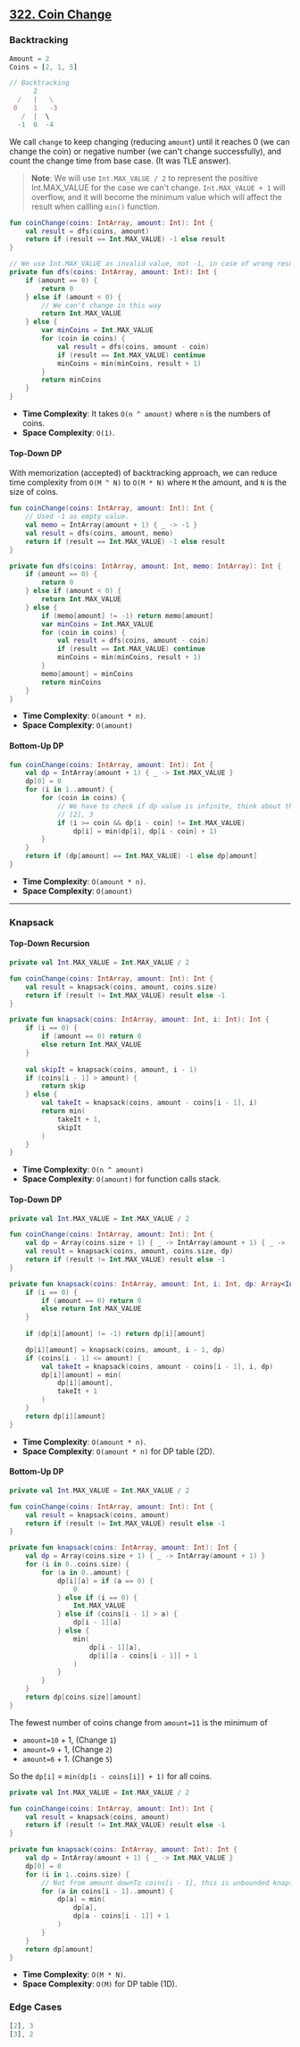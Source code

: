 ## [322. Coin Change](https://leetcode.com/problems/coin-change/)

### Backtracking
```js
Amount = 2
Coins = [2, 1, 5]

// Backtracking
      2
  /   |   \
 0    1   -3
   /  |  \
  -1  0  -4
```

We call `change` to keep changing (reducing `amount`) until it reaches 0 (we can change the coin) or negative number (we can't change successfully), and count the change time from base case. (It was TLE answer).

> **Note**: We will use `Int.MAX_VALUE / 2` to represent the positive Int.MAX_VALUE for the case we can't change. `Int.MAX_VALUE + 1` will overflow, and it will become the minimum value which will affect the result when callling `min()` function.

```kotlin
fun coinChange(coins: IntArray, amount: Int): Int {
    val result = dfs(coins, amount)
    return if (result == Int.MAX_VALUE) -1 else result
}

// We use Int.MAX_VALUE as invalid value, not -1, in case of wrong result from min() comparsion.
private fun dfs(coins: IntArray, amount: Int): Int {
    if (amount == 0) {
        return 0
    } else if (amount < 0) {
        // We can't change in this way
        return Int.MAX_VALUE
    } else {
        var minCoins = Int.MAX_VALUE
        for (coin in coins) {
            val result = dfs(coins, amount - coin)
            if (result == Int.MAX_VALUE) continue
            minCoins = min(minCoins, result + 1)
        }
        return minCoins
    }
}
```

* **Time Complexity**: It takes `O(n ^ amount)` where `n` is the numbers of coins.
* **Space Complexity**: `O(1)`.

#### Top-Down DP
With memorization (accepted) of backtracking approach, we can reduce time complexity from `O(M ^ N)` to `O(M * N)` where `M` the amount, and `N` is the size of coins. 

```kotlin
fun coinChange(coins: IntArray, amount: Int): Int {
    // Used -1 as empty value.
    val memo = IntArray(amount + 1) { _ -> -1 }
    val result = dfs(coins, amount, memo)
    return if (result == Int.MAX_VALUE) -1 else result
}

private fun dfs(coins: IntArray, amount: Int, memo: IntArray): Int {
    if (amount == 0) {
        return 0
    } else if (amount < 0) {
        return Int.MAX_VALUE
    } else {
        if (memo[amount] != -1) return memo[amount]
        var minCoins = Int.MAX_VALUE
        for (coin in coins) {
            val result = dfs(coins, amount - coin)
            if (result == Int.MAX_VALUE) continue
            minCoins = min(minCoins, result + 1)
        }
        memo[amount] = minCoins
        return minCoins
    }
}
```

* **Time Complexity**: `O(amount * n)`.
* **Space Complexity**: `O(amount)`

#### Bottom-Up DP
```kotlin
fun coinChange(coins: IntArray, amount: Int): Int {
    val dp = IntArray(amount + 1) { _ -> Int.MAX_VALUE }
    dp[0] = 0
    for (i in 1..amount) {
        for (coin in coins) {
            // We have to check if dp value is infinite, think about the case
            // [2], 3
            if (i >= coin && dp[i - coin] != Int.MAX_VALUE)
                dp[i] = min(dp[i], dp[i - coin] + 1)
        }
    }
    return if (dp[amount] == Int.MAX_VALUE) -1 else dp[amount]
}
```

* **Time Complexity**: `O(amount * n)`.
* **Space Complexity**: `O(amount)`

----
### Knapsack

#### Top-Down Recursion
```kotlin
private val Int.MAX_VALUE = Int.MAX_VALUE / 2

fun coinChange(coins: IntArray, amount: Int): Int {
    val result = knapsack(coins, amount, coins.size)
    return if (result != Int.MAX_VALUE) result else -1
}

private fun knapsack(coins: IntArray, amount: Int, i: Int): Int {
    if (i == 0) {
        if (amount == 0) return 0
        else return Int.MAX_VALUE
    }
    
    val skipIt = knapsack(coins, amount, i - 1)
    if (coins[i - 1] > amount) {
        return skip
    } else {
        val takeIt = knapsack(coins, amount - coins[i - 1], i)
        return min(
            takeIt + 1, 
            skipIt
        )
    }
}
```

* **Time Complexity**: `O(n ^ amount)`
* **Space Complexity**: `O(amount)` for function calls stack.

#### Top-Down DP
```kotlin
private val Int.MAX_VALUE = Int.MAX_VALUE / 2

fun coinChange(coins: IntArray, amount: Int): Int {
    val dp = Array(coins.size + 1) { _ -> IntArray(amount + 1) { _ -> -1 }}
    val result = knapsack(coins, amount, coins.size, dp)
    return if (result != Int.MAX_VALUE) result else -1
}

private fun knapsack(coins: IntArray, amount: Int, i: Int, dp: Array<IntArray>): Int {
    if (i == 0) {
        if (amount == 0) return 0
        else return Int.MAX_VALUE
    }
    
    if (dp[i][amount] != -1) return dp[i][amount]

    dp[i][amount] = knapsack(coins, amount, i - 1, dp)
    if (coins[i - 1] <= amount) {
        val takeIt = knapsack(coins, amount - coins[i - 1], i, dp)
        dp[i][amount] = min(
            dp[i][amount],
            takeIt + 1
        )
    }
    return dp[i][amount]
}
```

* **Time Complexity**: `O(amount * n)`.
* **Space Complexity**: `O(amount * n)` for DP table (2D).

#### Bottom-Up DP
```kotlin
private val Int.MAX_VALUE = Int.MAX_VALUE / 2

fun coinChange(coins: IntArray, amount: Int): Int {
    val result = knapsack(coins, amount)
    return if (result != Int.MAX_VALUE) result else -1
}

private fun knapsack(coins: IntArray, amount: Int): Int {
    val dp = Array(coins.size + 1) { _ -> IntArray(amount + 1) }
    for (i in 0..coins.size) {
        for (a in 0..amount) {
            dp[i][a] = if (a == 0) {
                0
            } else if (i == 0) {
                Int.MAX_VALUE
            } else if (coins[i - 1] > a) {
                dp[i - 1][a]
            } else {
                min(
                    dp[i - 1][a],
                    dp[i][a - coins[i - 1]] + 1
                )
            }
        }
    }
    return dp[coins.size][amount]
}
```

The fewest number of coins change from `amount=11` is the minimum of 
* `amount=10` + 1,  (Change `1`)
* `amount=9` + 1,   (Change `2`)
* `amount=6` + 1.   (Change `5`)

So the `dp[i]` = `min(dp[i - coins[i]] + 1)` for all coins.

```kotlin
private val Int.MAX_VALUE = Int.MAX_VALUE / 2

fun coinChange(coins: IntArray, amount: Int): Int {
    val result = knapsack(coins, amount)
    return if (result != Int.MAX_VALUE) result else -1
}

private fun knapsack(coins: IntArray, amount: Int): Int {
    val dp = IntArray(amount + 1) { _ -> Int.MAX_VALUE }
    dp[0] = 0
    for (i in 1..coins.size) {
        // Not from amount downTo coins[i - 1], this is unbounded knapsack
        for (a in coins[i - 1]..amount) {
            dp[a] = min(
                dp[a],
                dp[a - coins[i - 1]] + 1
            )
        }
    }
    return dp[amount]
}
```

* **Time Complexity**: `O(M * N)`.
* **Space Complexity**: `O(M)` for DP table (1D).

### Edge Cases
```js
[2], 3
[3], 2
```